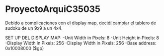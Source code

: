 # ProyectoArquiC35035

Debido a complicaciones con el display map, decidí cambiar el tablero de sudoku de un 9x9 a un 4x4.

SET UP DEL DISPLAY MAP:
  -Unit Width in Pixels: 8
  -Unit Height in Pixels: 8
  -Display Width in Pixels: 256
  -Display Width in Pixels: 256
  -Base address: 0x10008000 ($gp)

